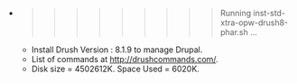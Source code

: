 * >>>>>>>>> Running inst-std-xtra-opw-drush8-phar.sh ...
  * Install  Drush Version : 8.1.9  to manage Drupal.
  * List of commands at http://drushcommands.com/.
  * Disk size = 4502612K. Space Used = 6020K.
